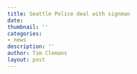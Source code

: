 ```yaml
---
title: Seattle Police deal with signman
date: 
thumbnail: ''
categories:
- news
description: ''
author: Tim Clemans
layout: post
---
```

